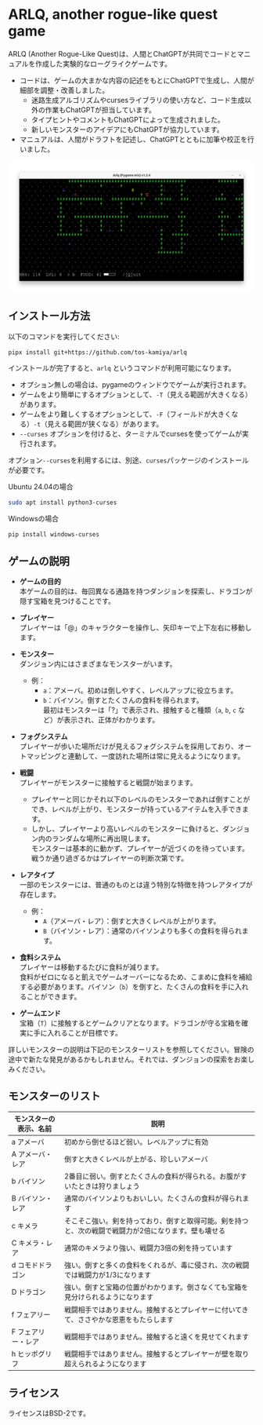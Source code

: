 # ARLQ, another rogue-like quest game

ARLQ (Another Rogue-Like Quest)は、人間とChatGPTが共同でコードとマニュアルを作成した実験的なローグライクゲームです。

* コードは、ゲームの大まかな内容の記述をもとにChatGPTで生成し、人間が細部を調整・改善しました。
  * 迷路生成アルゴリズムやcursesライブラリの使い方など、コード生成以外の作業もChatGPTが担当しています。
  * タイプヒントやコメントもChatGPTによって生成されました。
  * 新しいモンスターのアイデアにもChatGPTが協力しています。
* マニュアルは、人間がドラフトを記述し、ChatGPTとともに加筆や校正を行いました。

![](screenshot.png)

## インストール方法

以下のコマンドを実行してください:

```bash
pipx install git+https://github.com/tos-kamiya/arlq
```

インストールが完了すると、`arlq` というコマンドが利用可能になります。

- オプション無しの場合は、pygameのウィンドウでゲームが実行されます。
- ゲームをより簡単にするオプションとして、`-T`（見える範囲が大きくなる）があります。
- ゲームをより難しくするオプションとして、`-F`（フィールドが大きくなる）`-t`（見える範囲が狭くなる）があります。
- `--curses` オプションを付けると、ターミナルでcursesを使ってゲームが実行されます。

オプション`--curses`を利用するには、別途、`curses`パッケージのインストールが必要です。

Ubuntu 24.04の場合

```bash
sudo apt install python3-curses
```

Windowsの場合

```bash
pip install windows-curses
```

## ゲームの説明

* **ゲームの目的**  
  本ゲームの目的は、毎回異なる通路を持つダンジョンを探索し、ドラゴンが隠す宝箱を見つけることです。

* **プレイヤー**  
  プレイヤーは「@」のキャラクターを操作し、矢印キーで上下左右に移動します。

* **モンスター**  
  ダンジョン内にはさまざまなモンスターがいます。  
  - 例：  
    - `a`：アメーバ。初めは倒しやすく、レベルアップに役立ちます。  
    - `b`：バイソン。倒すとたくさんの食料を得られます。  
  最初はモンスターは「?」で表示され、接触すると種類（`a`, `b`, `c` など）が表示され、正体がわかります。

* **フォグシステム**  
  プレイヤーが歩いた場所だけが見えるフォグシステムを採用しており、オートマッピングと連動して、一度訪れた場所は常に見えるようになります。

* **戦闘**  
  プレイヤーがモンスターに接触すると戦闘が始まります。  
  - プレイヤーと同じかそれ以下のレベルのモンスターであれば倒すことができ、レベルが上がり、モンスターが持っているアイテムを入手できます。  
  - しかし、プレイヤーより高いレベルのモンスターに負けると、ダンジョン内のランダムな場所に再出現します。  
  モンスターは基本的に動かず、プレイヤーが近づくのを待っています。戦うか通り過ぎるかはプレイヤーの判断次第です。

* **レアタイプ**  
  一部のモンスターには、普通のものとは違う特別な特徴を持つレアタイプが存在します。  
  - 例：  
    - `A`（アメーバ・レア）：倒すと大きくレベルが上がります。  
    - `B`（バイソン・レア）：通常のバイソンよりも多くの食料を得られます。

* **食料システム**  
  プレイヤーは移動するたびに食料が減ります。  
  食料がゼロになると飢えでゲームオーバーになるため、こまめに食料を補給する必要があります。バイソン（`b`）を倒すと、たくさんの食料を手に入れることができます。

* **ゲームエンド**  
  宝箱（`T`）に接触するとゲームクリアとなります。ドラゴンが守る宝箱を確実に手に入れることが目標です。

詳しいモンスターの説明は下記のモンスターリストを参照してください。冒険の途中で新たな発見があるかもしれません。それでは、ダンジョンの探索をお楽しみください。

## モンスターのリスト

| モンスターの表示、名前 | 説明                                                                                                  |
| ---------------------- | ----------------------------------------------------------------------------------------------------- |
| a アメーバ             | 初めから倒せるほど弱い。レベルアップに有効                                                            |
| A アメーバ・レア       | 倒すと大きくレベルが上がる、珍しいアメーバ                                                            |
| b バイソン             | 2番目に弱い。倒すとたくさんの食料が得られる。お腹がすいたときは狩りましょう                           |
| B バイソン・レア       | 通常のバイソンよりもおいしい。たくさんの食料が得られます                                              |
| c キメラ               | そこそこ強い。剣を持っており、倒すと取得可能。剣を持つと、次の戦闘で戦闘力が2倍になります。壁も壊せる |
| C キメラ・レア         | 通常のキメラより強い、戦闘力3倍の剣を持っています                                                     |
| d コモドドラゴン       | 強い。倒すと多くの食料をくれるが、毒に侵され、次の戦闘では戦闘力が1/3になります                       |
| D ドラゴン             | 強い。倒すと宝箱の位置がわかります。倒さなくても宝箱を見分けられるようになります                      |
| f フェアリー           | 戦闘相手ではありません。接触するとプレイヤーに付いてきて、ささやかな恩恵をもたらします                |
| F フェアリー・レア     | 戦闘相手ではありません。接触すると遠くを見せてくれます                                                |
| h ヒッポグリフ         | 戦闘相手ではありません。接触するとプレイヤーが壁を取り超えられるようになります                        |

## ライセンス

ライセンスはBSD-2です。
